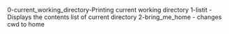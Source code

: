 0-current_working_directory-Printing current working directory
1-listit -Displays the contents list of  current directory
2-bring_me_home - changes cwd to home
